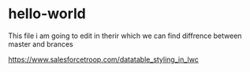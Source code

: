 # hello-world

This file i am going to edit in therir which we can find diffrence between master and brances


https://www.salesforcetroop.com/datatable_styling_in_lwc
